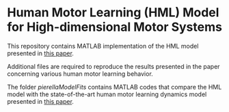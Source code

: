 # Human Motor Learning (HML) Model for High-dimensional Motor Systems
This repository contains MATLAB implementation of the HML model presented in [this paper](https://doi.org/10.48550/arXiv.2404.13258).

Additional files are required to reproduce the results presented in the paper concerning various human motor learning behavior.

The folder *pierellaModelFits* contains MATLAB codes that compare the HML model with the state-of-the-art human motor learning dynamics model presented in [this paper](https://journals.plos.org/ploscompbiol/article?id=10.1371%2Fjournal.pcbi.1007118).
